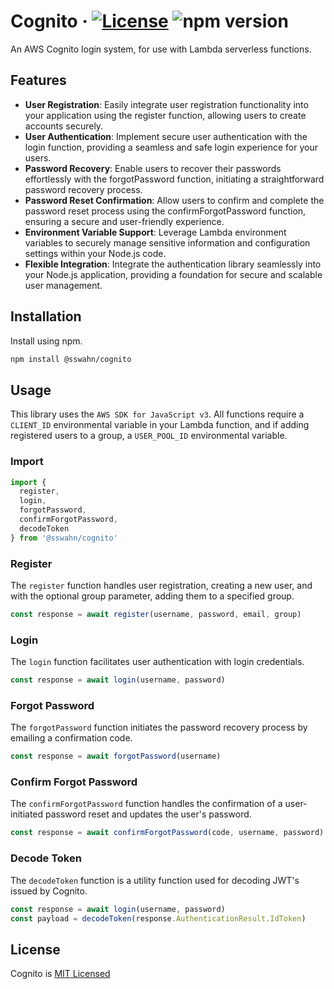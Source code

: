 # Cognito · [![License](https://img.shields.io/badge/License-MIT-blue.svg)](https://github.com/sswahn/cognito/blob/main/LICENSE) ![npm version](https://img.shields.io/npm/v/@sswahn/cognito)

An AWS Cognito login system, for use with Lambda serverless functions.  

## Features
- **User Registration**: Easily integrate user registration functionality into your application using the register function, allowing users to create accounts securely.
- **User Authentication**: Implement secure user authentication with the login function, providing a seamless and safe login experience for your users.
- **Password Recovery**: Enable users to recover their passwords effortlessly with the forgotPassword function, initiating a straightforward password recovery process.
- **Password Reset Confirmation**: Allow users to confirm and complete the password reset process using the confirmForgotPassword function, ensuring a secure and user-friendly experience.
- **Environment Variable Support**: Leverage Lambda environment variables to securely manage sensitive information and configuration settings within your Node.js code.
- **Flexible Integration**: Integrate the authentication library seamlessly into your Node.js application, providing a foundation for secure and scalable user management.


## Installation  
Install using npm.  
```bash
npm install @sswahn/cognito
```

## Usage  

This library uses the `AWS SDK for JavaScript v3`. All functions require a `CLIENT_ID` environmental variable in your Lambda function, and if adding registered users to a group, a `USER_POOL_ID` environmental variable.  

### Import
```javascript
import {
  register,
  login,
  forgotPassword,
  confirmForgotPassword,
  decodeToken
} from '@sswahn/cognito'
```  

### Register
The `register` function handles user registration, creating a new user, and with the optional group parameter, adding them to a specified group. 
```javascript
const response = await register(username, password, email, group)
```  

### Login
The `login` function facilitates user authentication with login credentials.
```javascript
const response = await login(username, password)
```  

### Forgot Password
The `forgotPassword` function initiates the password recovery process by emailing a confirmation code.  
```javascript
const response = await forgotPassword(username)
```

### Confirm Forgot Password
The `confirmForgotPassword` function handles the confirmation of a user-initiated password reset and updates the user's password.  
```javascript
const response = await confirmForgotPassword(code, username, password)
```

### Decode Token
The `decodeToken` function is a utility function used for decoding JWT's issued by Cognito.  
```javascript
const response = await login(username, password)
const payload = decodeToken(response.AuthenticationResult.IdToken)
```

## License
Cognito is [MIT Licensed](https://github.com/sswahn/cognito/blob/main/LICENSE)
